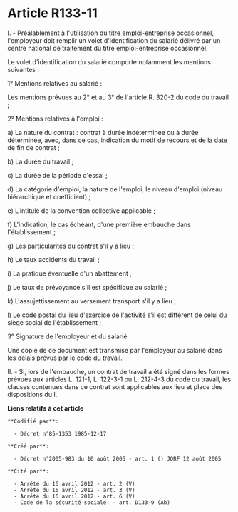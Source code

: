 # Article R133-11

I. - Préalablement à l'utilisation du titre emploi-entreprise occasionnel, l'employeur doit remplir un volet d'identification
du salarié délivré par un centre national de traitement du titre emploi-entreprise occasionnel.

Le volet d'identification du salarié comporte notamment les mentions suivantes :

1° Mentions relatives au salarié :

Les mentions prévues au 2° et au 3° de l'article R. 320-2 du code du travail ;

2° Mentions relatives à l'emploi :

a) La nature du contrat : contrat à durée indéterminée ou à durée déterminée, avec, dans ce cas, indication du motif de
recours et de la date de fin de contrat ;

b) La durée du travail ;

c) La durée de la période d'essai ;

d) La catégorie d'emploi, la nature de l'emploi, le niveau d'emploi (niveau hiérarchique et coefficient) ;

e) L'intitulé de la convention collective applicable ;

f) L'indication, le cas échéant, d'une première embauche dans l'établissement ;

g) Les particularités du contrat s'il y a lieu ;

h) Le taux accidents du travail ;

i) La pratique éventuelle d'un abattement ;

j) Le taux de prévoyance s'il est spécifique au salarié ;

k) L'assujettissement au versement transport s'il y a lieu ;

l) Le code postal du lieu d'exercice de l'activité s'il est différent de celui du siège social de l'établissement ;

3° Signature de l'employeur et du salarié.

Une copie de ce document est transmise par l'employeur au salarié dans les délais prévus par le code du travail.

II. - Si, lors de l'embauche, un contrat de travail a été signé dans les formes prévues aux articles L. 121-1, L. 122-3-1 ou
L. 212-4-3 du code du travail, les clauses contenues dans ce contrat sont applicables aux lieu et place des dispositions du
I.

**Liens relatifs à cet article**

	**Codifié par**:

	  - Décret n°85-1353 1985-12-17

	**Créé par**:

	  - Décret n°2005-983 du 10 août 2005 - art. 1 () JORF 12 août 2005

	**Cité par**:

	  - Arrêté du 16 avril 2012 - art. 2 (V)
	  - Arrêté du 16 avril 2012 - art. 3 (V)
	  - Arrêté du 16 avril 2012 - art. 6 (V)
	  - Code de la sécurité sociale. - art. D133-9 (Ab)
